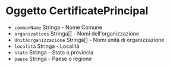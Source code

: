 # Oggetto CertificatePrincipal

* `commonName` Stringa - Nome Comune
* `organizations` Stringa[] - Nomi dell'organizzazione
* `Unitàorganizzazione` Stringa[] - Nomi unità di organizzazione
* `località` Stringa - Località
* `stato` Stringa - Stato o provincia
* `paese` Stringa - Paese o regione